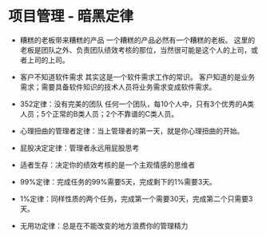 # 项目管理 - 暗黑定律

- 糟糕的老板带来糟糕的产品
  一个糟糕的产品必然有一个糟糕的老板。
	这里的老板是团队之外、负责团队绩效考核的那位，当然很可能是这个人的上司，或者上司的上司。

- 客户不知道软件需求
  其实这是一个软件需求工作的常识。
	客户知道的是业务需求；需要具备软件知识的技术人员将业务需求变成软件需求。

- 352定律：没有完美的团队
  任何一个团队，每10个人中，只有3个优秀的A类人员；5个正常的B类人员；2个不靠谱的C类人员。

- 心理扭曲的管理者定律：当上管理者的第一天，就是你心理扭曲的开始。
- 屁股决定定律：管理者永远用屁股思考
- 适者生存：决定你的绩效考核的是一个主观情感的思维者

- 99%定律：完成任务的99%需要5天，完成剩下的1%需要3天。
- 1%定律：同样性质的两个任务，完成第一个需要30天，完成第二个只需要3天。
- 无用功定律：总是在不能改变的地方浪费你的管理精力
